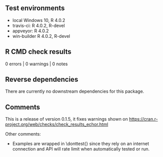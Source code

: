 ## Test environments

* local Windows 10, R 4.0.2
* travis-ci: R 4.0.2, R-devel
* appveyor: R 4.0.2
* win-builder R 4.0.2, R-devel

## R CMD check results

0 errors | 0 warnings | 0 notes

## Reverse dependencies

There are currently no downstream dependencies for this package.

## Comments

This is a release of version 0.1.5, it fixes warnings shown on https://cran.r-project.org/web/checks/check_results_echor.html

Other comments:

* Examples are wrapped in \donttest{} since they rely on an internet connection and API will rate limit when automatically tested or run.

